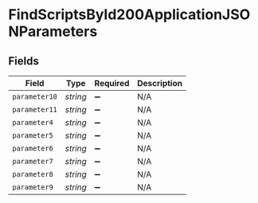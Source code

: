# FindScriptsById200ApplicationJSONParameters


## Fields

| Field              | Type               | Required           | Description        |
| ------------------ | ------------------ | ------------------ | ------------------ |
| `parameter10`      | *string*           | :heavy_minus_sign: | N/A                |
| `parameter11`      | *string*           | :heavy_minus_sign: | N/A                |
| `parameter4`       | *string*           | :heavy_minus_sign: | N/A                |
| `parameter5`       | *string*           | :heavy_minus_sign: | N/A                |
| `parameter6`       | *string*           | :heavy_minus_sign: | N/A                |
| `parameter7`       | *string*           | :heavy_minus_sign: | N/A                |
| `parameter8`       | *string*           | :heavy_minus_sign: | N/A                |
| `parameter9`       | *string*           | :heavy_minus_sign: | N/A                |